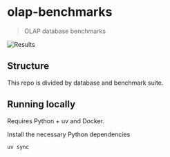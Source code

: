 # olap-benchmarks

> OLAP database benchmarks

![Results](https://wlaur.github.io/olap-benchmarks/)

## Structure

This repo is divided by database and benchmark suite.

## Running locally

Requires Python + uv and Docker.

Install the necessary Python dependencies

```bash
uv sync
```
